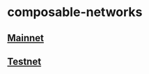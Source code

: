 # composable-networks

## [Mainnet](https://github.com/notional-labs/composable-networks/tree/main/mainnet)

## [Testnet](https://github.com/notional-labs/composable-networks/tree/main/banksy-testnet-5)
